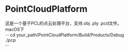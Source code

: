 # PointCloudPlatform
这是一个基于PCL的点云处理平台，支持.obj .ply .pcd文件。  
macOS下  
···
cd your_path/PointCloudPlatform/Build/Products/Debug  
./pcp  
···
